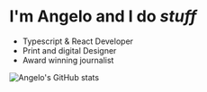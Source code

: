 # I'm Angelo and I do _stuff_

- Typescript & React Developer
- Print and digital Designer
- Award winning journalist

![Angelo's GitHub stats](https://github-readme-stats.vercel.app/api?username=angelod1as&show_icons=true&theme=dark)

<!--START_SECTION:waka-->
<!--END_SECTION:waka-->
